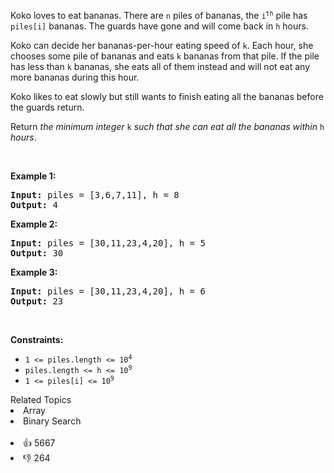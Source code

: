 <p>Koko loves to eat bananas. There are <code>n</code> piles of bananas, the <code>i<sup>th</sup></code> pile has <code>piles[i]</code> bananas. The guards have gone and will come back in <code>h</code> hours.</p>

<p>Koko can decide her bananas-per-hour eating speed of <code>k</code>. Each hour, she chooses some pile of bananas and eats <code>k</code> bananas from that pile. If the pile has less than <code>k</code> bananas, she eats all of them instead and will not eat any more bananas during this hour.</p>

<p>Koko likes to eat slowly but still wants to finish eating all the bananas before the guards return.</p>

<p>Return <em>the minimum integer</em> <code>k</code> <em>such that she can eat all the bananas within</em> <code>h</code> <em>hours</em>.</p>

<p>&nbsp;</p> 
<p><strong class="example">Example 1:</strong></p>

<pre>
<strong>Input:</strong> piles = [3,6,7,11], h = 8
<strong>Output:</strong> 4
</pre>

<p><strong class="example">Example 2:</strong></p>

<pre>
<strong>Input:</strong> piles = [30,11,23,4,20], h = 5
<strong>Output:</strong> 30
</pre>

<p><strong class="example">Example 3:</strong></p>

<pre>
<strong>Input:</strong> piles = [30,11,23,4,20], h = 6
<strong>Output:</strong> 23
</pre>

<p>&nbsp;</p> 
<p><strong>Constraints:</strong></p>

<ul> 
 <li><code>1 &lt;= piles.length &lt;= 10<sup>4</sup></code></li> 
 <li><code>piles.length &lt;= h &lt;= 10<sup>9</sup></code></li> 
 <li><code>1 &lt;= piles[i] &lt;= 10<sup>9</sup></code></li> 
</ul>

<div><div>Related Topics</div><div><li>Array</li><li>Binary Search</li></div></div><br><div><li>👍 5667</li><li>👎 264</li></div>